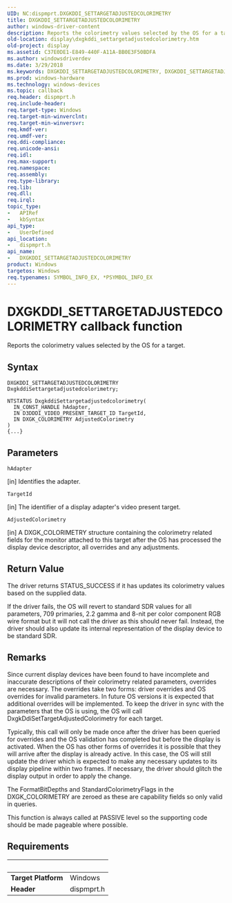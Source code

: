 ```yaml
---
UID: NC:dispmprt.DXGKDDI_SETTARGETADJUSTEDCOLORIMETRY
title: DXGKDDI_SETTARGETADJUSTEDCOLORIMETRY
author: windows-driver-content
description: Reports the colorimetry values selected by the OS for a target.
old-location: display\dxgkddi_settargetadjustedcolorimetry.htm
old-project: display
ms.assetid: C37E0DE1-E849-440F-A11A-BB0E3F50BDFA
ms.author: windowsdriverdev
ms.date: 3/29/2018
ms.keywords: DXGKDDI_SETTARGETADJUSTEDCOLORIMETRY, DXGKDDI_SETTARGETADJUSTEDCOLORIMETRY callback function [Display Devices], display.dxgkddi_settargetadjustedcolorimetry, dispmprt/DXGKDDI_SETTARGETADJUSTEDCOLORIMETRY
ms.prod: windows-hardware
ms.technology: windows-devices
ms.topic: callback
req.header: dispmprt.h
req.include-header: 
req.target-type: Windows
req.target-min-winverclnt: 
req.target-min-winversvr: 
req.kmdf-ver: 
req.umdf-ver: 
req.ddi-compliance: 
req.unicode-ansi: 
req.idl: 
req.max-support: 
req.namespace: 
req.assembly: 
req.type-library: 
req.lib: 
req.dll: 
req.irql: 
topic_type:
-	APIRef
-	kbSyntax
api_type:
-	UserDefined
api_location:
-	dispmprt.h
api_name:
-	DXGKDDI_SETTARGETADJUSTEDCOLORIMETRY
product: Windows
targetos: Windows
req.typenames: SYMBOL_INFO_EX, *PSYMBOL_INFO_EX
---
```



# DXGKDDI_SETTARGETADJUSTEDCOLORIMETRY callback function
Reports the colorimetry values selected by the OS for a target.

## Syntax

```
DXGKDDI_SETTARGETADJUSTEDCOLORIMETRY DxgkddiSettargetadjustedcolorimetry;

NTSTATUS DxgkddiSettargetadjustedcolorimetry(
  IN_CONST_HANDLE hAdapter,
  IN D3DDDI_VIDEO_PRESENT_TARGET_ID TargetId,
  IN DXGK_COLORIMETRY AdjustedColorimetry
)
{...}
```

## Parameters

`hAdapter`

[in] Identifies the adapter.

`TargetId`

[in] The identifier of a display adapter's video present target.

`AdjustedColorimetry`

[in] A DXGK_COLORIMETRY structure containing the colorimetry related fields for the monitor attached to this target after the OS has processed the display device descriptor, all overrides and any adjustments.


## Return Value

The driver returns STATUS_SUCCESS if it has updates its colorimetry values based on the supplied data.


If the driver fails, the OS will revert to standard SDR values for all parameters, 709 primaries, 2.2 gamma and 8-nit per color component RGB wire format but it will not call the driver as this should never fail. Instead, the driver should also update its internal representation of the display device to be standard SDR.

## Remarks

Since current display devices have been found to have incomplete and inaccurate descriptions of their colorimetry related parameters, overrides are necessary.  The overrides take two forms: driver overrides and OS overrides for invalid parameters.  In future OS versions it is expected that additional overrides will be implemented.  To keep the driver in sync with the parameters that the OS is using, the OS will call DxgkDdiSetTargetAdjustedColorimetry for each target.

Typically, this call will only be made once after the driver has been queried for overrides and the OS validation has completed but before the display is activated.  When the OS has other forms of overrides it is possible that they will arrive after the display is already active.  In this case, the OS will still update the driver which is expected to make any necessary updates to its display pipeline within two frames.  If necessary, the driver should glitch the display output in order to apply the change.
 


The FormatBitDepths and StandardColorimetryFlags in the DXGK_COLORIMETRY are zeroed as these are capability fields so only valid in queries.



This function is always called at PASSIVE level so the supporting code should be made pageable where possible.

## Requirements
| &nbsp; | &nbsp; |
| ---- |:---- |
| **Target Platform** | Windows |
| **Header** | dispmprt.h |